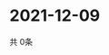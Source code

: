 # 2021-12-09
  共 0条

  <!-- BEGIN -->
  <!-- 最后更新时间Thu Dec 09 2021 22:03:24 GMT+0000 (Coordinated Universal Time) -->
  
  <!-- END -->
  
  